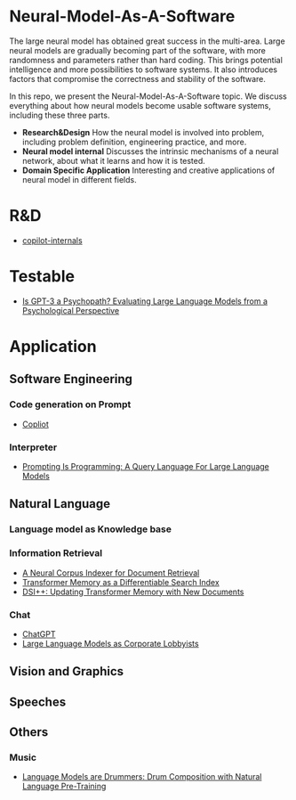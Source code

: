 # Neural-Model-As-A-Software
The large neural model has obtained great success in the multi-area. 
Large neural models are gradually becoming part of the software, with more randomness and parameters rather than hard coding. 
This brings potential intelligence and more possibilities to software systems. 
It also introduces factors that compromise the correctness and stability of the software.

In this repo, we present the Neural-Model-As-A-Software topic. We discuss everything about how neural models become usable software systems, including these three parts.

* **Research&Design** How the neural model is involved into problem, including problem definition, engineering practice, and more.
* **Neural model internal** Discusses the intrinsic mechanisms of a neural network, about what it learns and how it is tested.
* **Domain Specific Application** Interesting and creative applications of neural model in different fields.


# R&D

* [copilot-internals](https://thakkarparth007.github.io/copilot-explorer/posts/copilot-internals)

# Testable

* [Is GPT-3 a Psychopath? Evaluating Large Language Models from a Psychological Perspective](https://arxiv.org/abs/2212.10529)

# Application

## Software Engineering

### Code generation on Prompt

* [Copliot](https://github.com/features/copilot)

### Interpreter

* [Prompting Is Programming: A Query Language For Large Language Models](https://arxiv.org/abs/2212.06094)


## Natural Language

### Language model as Knowledge base

### Information Retrieval

* [A Neural Corpus Indexer for Document Retrieval](https://arxiv.org/abs/2206.02743)
* [Transformer Memory as a Differentiable Search Index](https://arxiv.org/abs/2202.06991)
* [DSI++: Updating Transformer Memory with New Documents](https://arxiv.org/abs/2212.09744)


### Chat

* [ChatGPT](https://openai.com/blog/chatgpt/)
* [Large Language Models as Corporate Lobbyists](https://arxiv.org/abs/2301.01181)

## Vision and Graphics

## Speeches



## Others

### Music

* [Language Models are Drummers: Drum Composition with Natural Language Pre-Training](https://arxiv.org/abs/2301.01162)

